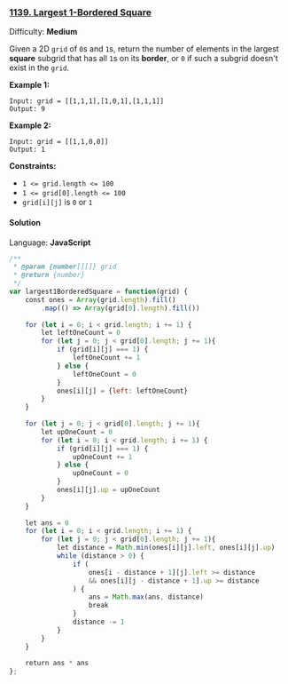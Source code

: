 ### [1139\. Largest 1-Bordered Square](https://leetcode.com/problems/largest-1-bordered-square/)

Difficulty: **Medium**


Given a 2D `grid` of `0`s and `1`s, return the number of elements in the largest **square** subgrid that has all `1`s on its **border**, or `0` if such a subgrid doesn't exist in the `grid`.

**Example 1:**

```
Input: grid = [[1,1,1],[1,0,1],[1,1,1]]
Output: 9
```

**Example 2:**

```
Input: grid = [[1,1,0,0]]
Output: 1
```

**Constraints:**

*   `1 <= grid.length <= 100`
*   `1 <= grid[0].length <= 100`
*   `grid[i][j]` is `0` or `1`


#### Solution

Language: **JavaScript**

```javascript
/**
 * @param {number[][]} grid
 * @return {number}
 */
var largest1BorderedSquare = function(grid) {
    const ones = Array(grid.length).fill()
        .map(() => Array(grid[0].length).fill())
    
    for (let i = 0; i < grid.length; i += 1) {
        let leftOneCount = 0
        for (let j = 0; j < grid[0].length; j += 1){
            if (grid[i][j] === 1) {
                leftOneCount += 1
            } else {
                leftOneCount = 0
            }
            ones[i][j] = {left: leftOneCount}
        }
    }
    
    for (let j = 0; j < grid[0].length; j += 1){
        let upOneCount = 0
        for (let i = 0; i < grid.length; i += 1) {
            if (grid[i][j] === 1) {
                upOneCount += 1
            } else {
                upOneCount = 0
            }
            ones[i][j].up = upOneCount
        }
    }
    
    let ans = 0
    for (let i = 0; i < grid.length; i += 1) {
        for (let j = 0; j < grid[0].length; j += 1){
            let distance = Math.min(ones[i][j].left, ones[i][j].up)
            while (distance > 0) {
                if (
                    ones[i - distance + 1][j].left >= distance
                    && ones[i][j - distance + 1].up >= distance
                ) {
                    ans = Math.max(ans, distance)
                    break
                }
                distance -= 1
            }
        }
    }
    
    return ans * ans
};
```